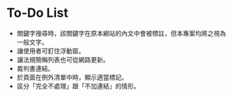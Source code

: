 # To-Do List

* 關鍵字搜尋時，該關鍵字在原本網站的內文中會被標註，但本專案均將之視為一般文字。
* 讓使用者可釘住浮動窗。
* 讓法規簡稱列表也可從網路更新。
* 裁判書連結。
* 於頁面在例外清單中時，顯示適當標記。
* 區分「完全不處理」跟「不加連結」的情形。
